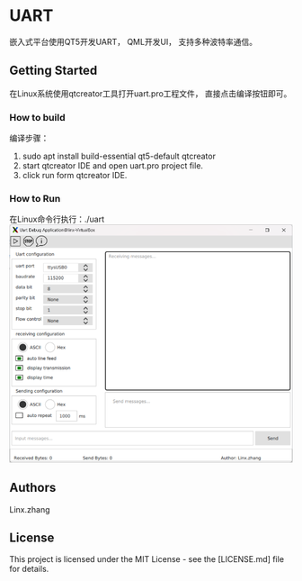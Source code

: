 # UART
嵌入式平台使用QT5开发UART， QML开发UI， 支持多种波特率通信。

## Getting Started
在Linux系统使用qtcreator工具打开uart.pro工程文件， 直接点击编译按钮即可。

### How to build

编译步骤：
1. sudo apt install build-essential qt5-default qtcreator
2. start qtcreator IDE and open uart.pro project file.
3. click run form qtcreator IDE.


### How to Run

在Linux命令行执行：./uart
![UI](doc/uart.png)

## Authors

Linx.zhang

## License

This project is licensed under the MIT License - see the [LICENSE.md] file for details.
